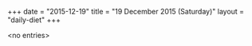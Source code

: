 +++
date = "2015-12-19"
title = "19 December 2015 (Saturday)"
layout = "daily-diet"
+++

<p>&lt;no entries&gt;</p>